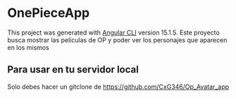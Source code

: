 # OnePieceApp

This project was generated with [Angular CLI](https://github.com/angular/angular-cli) version 15.1.5.
Este proyecto busca mostrar las películas de OP y poder ver los personajes que aparecen en los mismos

## Para usar en tu servidor local

Solo debes hacer un gitclone de https://github.com/CxG346/Op_Avatar_app